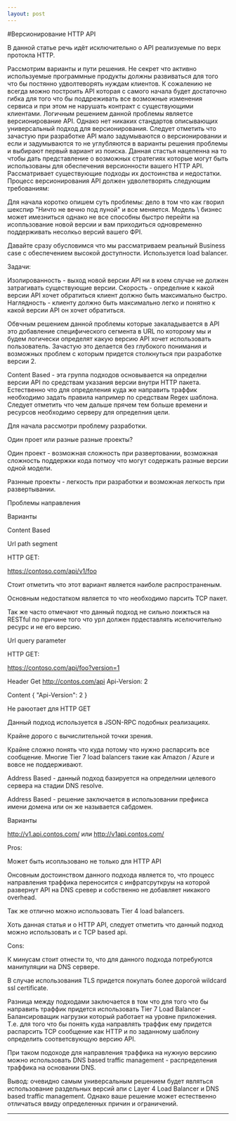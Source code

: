 ```yaml
---
layout: post
---
```


#Версионирование HTTP API 

В данной статье речь идёт исключительно о API реализуемые по верх протокла HTTP. 

Рассмотрим варианты и пути решения. 
Не секрет что активно используемые программные продукты должны развиваться для того что бы постянно удволтеворять нуждам клиентов. К сожалению не всегда можно построить API которая с самого начала будет достаточно гибка для того что бы поддреживать все возможные изменения сервиса и при этом не нарушать контракт с существующими клиентами. Логичным решением данной проблемы являетсе версионирование API. Однако нет никаких стандартов описывающих универсальный подход для версионирования. Следует отметить что зачастую при разработке API мало задумываются о версионировании и если и задумываются то не углубляются в варианты решения проблемы и выбирают первый вариант из поиска. 
Данная стастья нацеленна на  то чтобы дать представление о возможных стратегиях которые могут быть использованы для обеспечения версионности вашего HTTP API. Рассматривает существующие подходы их достоинства и недостатки. 
Процесс версионирования API должен удволетворять следующим требованиям: 

Для начала коротко опишем суть проблемы: дело в том что как гворил шекспир "Ничто не вечно под луной" и все меняется. Модель \ бизнес может имезниться однако не все способны быстро перейти на исопльзование новой версии и вам приходиться одновременно поддерживать несолкьо версий вашего ФPI. 

Давайте сразу обусловимся что мы рассматриваем реальный Business case с обеспечением высокой доступности. Используется load balancer. 

Задачи: 


Изолированность - выход новой версии API ни в коем случае не должен затрагивать существующие версии. 
Скорость - определние к какой версии API хочет обратиться клиент должно быть максимально быстро. 
Наглядность - клиенту должно быть максимально легко и понятно к какой версии API он хочет обратиться. 

Обвчным решением данной проблемы которые закаладывается в API это добавление специфического сегмента в URL по которому мы и будем логически определят какую версию API хочет использовать пользователь. Зачастую это делается без глубокого понимания и возможных проблем с которым придется столкнуться при разработке версии 2. 

Content Based - эта группа подходов основывается на определни версии API по средствам указания версии внутри HTTP пакета. Естественно что для определения куда же направить траффик необходимо задать правила например по средствам Regex шаблона. Следует отметить что чем дальше прячем тем больше времени и ресурсов необходимо серверу для определния цели. 

Для начала рассмотри проблему разработки. 

Один проет или разные разные проекты? 

Один проект - возможная сложность при развертовании, возможная сложность поддержки кода потмоу что могут содержать разные версии одной модели. 

Разнные проекты - легкость при разработки и возможная легкость при развертывании. 

Проблемы направления  

Варианты 

Content Based 

Url path segment  

HTTP GET: 

https://contoso.com/api/v1/foo 

Стоит отметить что этот вариант является наиболе распространеным. 

Основным недостатком является то что необходимо парсить TCP пакет. 

Так же часто отмечают что данный подход не сильно лоижться на RESTful по причине того что урл должен прдеставлять иселючительно ресурс и не его версию. 

Url query parameter 

HTTP GET: 

https://contoso.com/api/foo?version=1 

Header Get http://contos.com/api Api-Version: 2 

Content 
{ 
"Api-Version": 2 
} 


Не раюотает для HTTP GET 

Данный подход используется в JSON-RPC подобных реализациях. 

Крайне дорого с вычислительной точки зрения. 

Крайне сложно понять что куда потому что нужно распарсить все сообщение. 
Многие Tier 7 load balancers такие как Amazon / Azure и вовсе не поддерживают. 

Address Based - данный подход базируется на определнии целевого сервера на стадии DNS resolve.  

Address Based - решение заключается  в использовании префикса имени домена или он же называется сабдомен. 

Варианты 

http://v1.api.contos.com/ или http://v1api.contos.com/ 

Pros: 

Может быть исопльзовано не только для HTTP API 

Онсовным достоинством данного подхода является то, что процесс направления траффика переносится с инфратсруткруы на которой развернут API на DNS сревер и собственно не добавляет никакого overhead. 

Так же отлично можно использовать Tier 4 load balancers. 

Хоть данная статья и о HTTP API, следует отметить что данный подход можно использовать и с TCP based api. 

Cons: 

К минусам стоит отнести то, что для данного подхода потребуются манипуляции на DNS сервере. 

В случае использования TLS придется покупать более дорогой wildcard ssl certificate. 

Разница между подходами заключается в том что для того что бы направить траффик придется использовать Tier 7 Load Balancer - Балансироващик нагрузки который работает на уровне приложения. Т.е. для того что бы понять куда направлять траффик ему придется распарсить TCP сообщение как HTTP и по заданному шаблону определить соответсвующую версию API. 

При таком подоходе для направления траффика на нужную версиию можно использовать DNS based traffic management - распределения траффика на основании DNS. 

Вывод: очевидно самым универсальным решением будет являться использование раздельных версий апи с Layer 4 Load Balancer и DNS based traffic management. Однако ваше решение может естественно отличаться ввиду определенных причин и ограничений.

----

